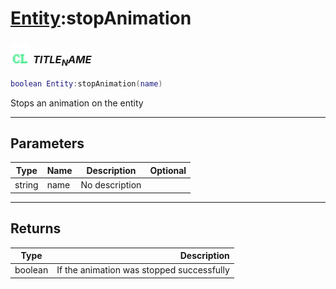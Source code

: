 # [Entity](../entity/README.md):stopAnimation

### <img src="../../.gitbook/assets/client.png" width="32" height="32" /> $TITLE_NAME$

```lua
boolean Entity:stopAnimation(name)
```

Stops an animation on the entity<br>

-----------------
## Parameters

| Type   | Name | Description | Optional |
| ------ | ---- | ----------- | -------: |
| string | name | No description |  |

-----------------
## Returns

| Type   | Description |
| ------ | ----------: |
| boolean | If the animation was stopped successfully |
